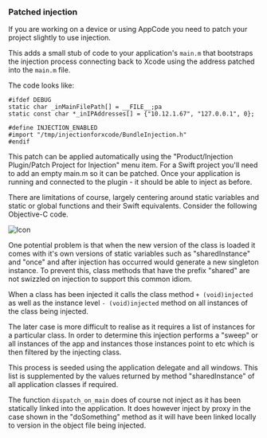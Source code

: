 ### Patched injection

If you are working on a device or using AppCode you need to patch your project slightly
to use injection. 

This adds a small stub of code to your application's `main.m` that bootstraps
the injection process connecting back to Xcode using the address patched into the `main.m` file.

The code looks like:

```objc
#ifdef DEBUG
static char _inMainFilePath[] = __FILE__;pa
static const char *_inIPAddresses[] = {"10.12.1.67", "127.0.0.1", 0};

#define INJECTION_ENABLED
#import "/tmp/injectionforxcode/BundleInjection.h"
#endif
```

This patch can be applied automatically using the "Product/Injection Plugin/Patch Project for Injection"
menu item. For a Swift project you'll need to add an empty main.m so it can be patched. Once
your application is running and connected to the plugin - it should be able to inject as before.

There are limitations of course, largely centering around static variables and static or global
functions and their Swift equivalents. Consider the following Objective-C code.

![Icon](http://injectionforxcode.johnholdsworth.com/injection1.png)

One potential problem is that when the new version of the class is loaded it comes with it's own
versions of static variables such as "sharedInstance" and "once" and after injection has occurred 
would generate a new singleton instance. To prevent this, class methods that have the prefix
"shared" are not swizzled on injection to support this common idiom.

When a class has been injected it calls the class method `+ (void)injected` as well as the
instance level `- (void)injected` method on all instances of the class being injected. 

The  later case is more difficult to realise as it requires a list of instances for a particular
class. In order to determine this injection performs a "sweep" or all instances of the app
and instances those instances point to etc which is then filtered by the injecting class.

This process is seeded using the application delegate and all windows. This list is
supplemented by the values returned by method "sharedInstance" of all application classes
if required.

The function `dispatch_on_main` does of course not inject as it has been statically linked into
the application. It does however inject by proxy in the case shown in the "doSomething"
method as it will have been linked locally to version in the object file being injected.

